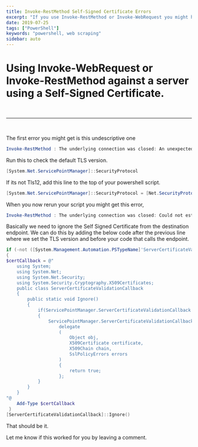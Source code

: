 ```yaml
---
title: Invoke-RestMethod Self-Signed Certificate Errors
excerpt: "If you use Invoke-RestMethod or Invoke-WebRequest you might have come across these errors when calling api endpoints."
date: 2019-07-25
tags: ["PowerShell"]
keywords: "powershell, web scraping"
sidebar: auto
---
```


# Using Invoke-WebRequest or Invoke-RestMethod against a server using a Self-Signed Certificate.

<br>
<hr>
<br> 
  
The first error you might get is this undescriptive one

```powershell
Invoke-RestMethod : The underlying connection was closed: An unexpected error occurred on a send.
```

Run this to check the default TLS version.

```powershell
[System.Net.ServicePointManager]::SecurityProtocol
```

If its not Tls12, add this line to the top of your powershell script.

```powershell
[System.Net.ServicePointManager]::SecurityProtocol = [Net.SecurityProtocolType]::Tls12
```

When you now rerun your script you might get this error,

```powershell
Invoke-RestMethod : The underlying connection was closed: Could not establish trust relationship for the SSL/TLS secure channel.
```

Basically we need to ignore the Self Signed Certificate from the destination endpoint.
We can do this by adding the below code after the previous line where we set the TLS version and before your code that calls the endpoint.

```powershell
if (-not ([System.Management.Automation.PSTypeName]'ServerCertificateValidationCallback').Type)
{
$certCallback = @"
    using System;
    using System.Net;
    using System.Net.Security;
    using System.Security.Cryptography.X509Certificates;
    public class ServerCertificateValidationCallback
    {
        public static void Ignore()
        {
            if(ServicePointManager.ServerCertificateValidationCallback ==null)
            {
                ServicePointManager.ServerCertificateValidationCallback +=
                    delegate
                    (
                        Object obj,
                        X509Certificate certificate,
                        X509Chain chain,
                        SslPolicyErrors errors
                    )
                    {
                        return true;
                    };
            }
        }
    }
"@
    Add-Type $certCallback
 }
[ServerCertificateValidationCallback]::Ignore()
```

That should be it.

Let me know if this worked for you by leaving a comment.
